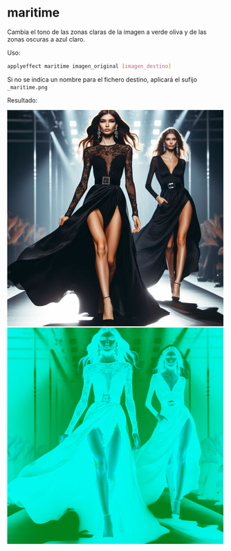 # maritime

Cambia el tono de las zonas claras de la imagen a verde oliva y de las zonas oscuras a azul claro.

Uso:

``` sh
applyeffect maritime imagen_original [imagen_destino]
```

Si no se indica un nombre para el fichero destino, aplicará el sufijo `_maritime.png`

Resultado:

![imagen original](../../images/image.jpg)
![maritime](../../images/image_maritime.png)
